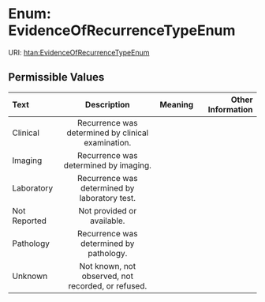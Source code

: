
# Enum: EvidenceOfRecurrenceTypeEnum



URI: [htan:EvidenceOfRecurrenceTypeEnum](https://w3id.org/htan/EvidenceOfRecurrenceTypeEnum)


## Permissible Values

| Text | Description | Meaning | Other Information |
| :--- | :---: | :---: | ---: |
| Clinical | Recurrence was determined by clinical examination. |  |  |
| Imaging | Recurrence was determined by imaging. |  |  |
| Laboratory | Recurrence was determined by laboratory test. |  |  |
| Not Reported | Not provided or available. |  |  |
| Pathology | Recurrence was determined by pathology. |  |  |
| Unknown | Not known, not observed, not recorded, or refused. |  |  |

